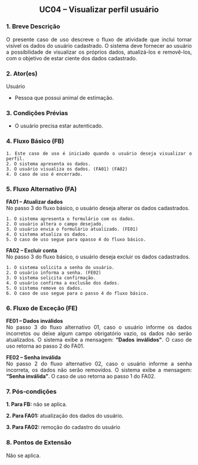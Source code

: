 ## <center> UC04 – Visualizar perfil usuário

<div align="justify">

### 1. Breve Descrição

O presente caso de uso descreve o fluxo de atividade que inclui tornar visível os dados do usuário cadastrado. O sistema deve fornecer ao usuário a possibilidade de visualizar os próprios dados, atualizá-los e removê-los, com o objetivo de estar ciente dos dados cadastrado.

### 2. Ator(es)

Usuário

- Pessoa que possui animal de estimação.

### 3. Condições Prévias

- O usuário precisa estar autenticado.

### 4. Fluxo Básico (FB)

    1. Este caso de uso é iniciado quando o usuário deseja visualizar o perfil.
    2. O sistema apresenta os dados.
    3. O usuário visualiza os dados. (FA01) (FA02)
    4. O caso de uso é encerrado.

### 5. Fluxo Alternativo (FA)

**FA01 – Atualizar dados**
<br>
No passo 3 do fluxo básico, o usuário deseja alterar os dados cadastrados.

    1. O sistema apresenta o formulário com os dados.
    2. O usuário altera o campo desejado.
    3. O usuário envia o formulário atualizado. (FE01)
    4. O sistema atualiza os dados.
    5. O caso de uso segue para opasso 4 do fluxo básico.

**FA02 – Excluir conta**
<br>
No passo 3 do fluxo básico, o usuário deseja excluir os dados cadastrados.
<br>

    1. O sistema solicita a senha do usuário.
    2. O usuário informa a senha. (FE02)
    3. O sistema solicita confirmação.
    4. O usuário confirma a exclusão dos dados.
    5. O sistema remove os dados.
    6. O caso de uso segue para o passo 4 do fluxo básico.

### 6. Fluxo de Exceção (FE)

**FE01 – Dados inválidos**
<br>
No passo 3 do fluxo alternativo 01, caso o usuário informe os dados incorretos ou deixe algum campo obrigatório vazio, os dados não serão atualizados. O sistema exibe a mensagem: **“Dados inválidos"**. O caso de uso retorna ao passo 2 do FA01.

**FE02 – Senha inválida**
<br>
No passo 2 do fluxo alternativo 02, caso o usuário informe a senha incorreta, os dados não serão removidos. O sistema exibe a mensagem: **“Senha inválida”**. O caso de uso retorna ao passo 1 do FA02.

### 7. Pós-condições

**1. Para FB:** não se aplica.

**2. Para FA01:** atualização dos dados do usuário.

**3. Para FA02:** remoção do cadastro do usuário

### 8. Pontos de Extensão

Não se aplica.

</div>
